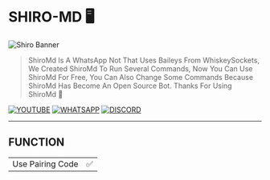 # SHIRO-MD 🖥

![Shiro Banner](https://cdn.idntimes.com/content-images/duniaku/post/20220311/shiro-no-game-no-life-9695aed1e577440129040a83b76ab973.jpg)

> ShiroMd Is A WhatsApp Not That Uses Baileys From WhiskeySockets, We Created ShiroMd To Run Several Commands, Now You Can Use ShiroMd For Free, You Can Also Change Some Commands Because ShiroMd Has Become An Open Source Bot. Thanks For Using ShiroMd 🥳

[![YOUTUBE](https://img.shields.io/badge/YouTube-Page-red?style=flat&logo=YouTube&logoColor=red)](https://youtube.com/@IdlysGtps?si=7Fk0r4NUHwlZP-Rv)
[![WHATSAPP](https://img.shields.io/badge/WhatsApp-Group-green?style=flat&logo=WhatsApp&logoColor=green)](https://chat.whatsapp.com/HVEJWTnWaR825pK2GgSqux)
[![DISCORD](https://img.shields.io/badge/Discord-Page-darkblue)](https://discord.com/invite/XTQYDH9J)


----

## FUNCTION

|                             |     |
|-----------------------------|-----|
|Use Pairing Code             | ✅  |
